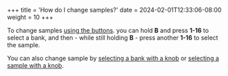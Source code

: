 +++
title = 'How do I change samples?'
date = 2024-02-01T12:33:06-08:00
weight = 10
+++


To change samples [using the buttons](#change-samples). you can hold **B** and press **1-16** to select a bank, and then - while still holding **B** - press another **1-16** to select the sample.

You can also change sample by [selecting a bank with a knob](#change-banks-with-knob) or [selecting a sample with a knob](#change-samples-with-knob).